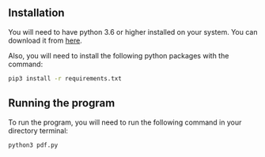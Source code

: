 ## Installation
You will need to have python 3.6 or higher installed on your system. You can download it from [here](https://www.python.org/downloads/).

Also, you will need to install the following python packages with the command:
```bash
pip3 install -r requirements.txt
```

## Running the program
To run the program, you will need to run the following command in your directory terminal:
```bash
python3 pdf.py
```